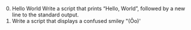 0. Hello World Write a script that prints “Hello, World”, followed by a new line to the standard output.
1. Write a script that displays a confused smiley "(Ôo)'
